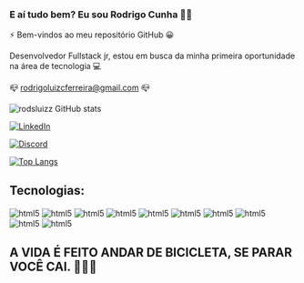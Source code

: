 ### E aí tudo bem? Eu sou Rodrigo Cunha 👋🏼

⚡ Bem-vindos ao meu repositório GitHub 😀

Desenvolvedor Fullstack jr, estou em busca da minha primeira oportunidade na área de tecnologia 💻 

📪 rodrigoluizcferreira@gmail.com 📪

![rodsluizz GitHub stats](https://github-readme-stats.vercel.app/api?username=rodsluizz&show_icons=true&theme=cobalt)

[![LinkedIn](https://img.shields.io/badge/LinkedIn-0077B5?style=for-the-badge&logo=linkedin&logoColor=white)](linkedin.com/in/rodsluizz)

[![Discord](https://img.shields.io/badge/Discord-7289DA?style=for-the-badge&logo=discord&logoColor=white)](https://discord.gg/3upDGYP5)

[![Top Langs](https://github-readme-stats.vercel.app/api/top-langs/?username=rodsluizz)](https://github.com/rodsluizz/github-readme-stats)

## Tecnologias:

<div>
  <img align="center" alt="html5" src="https://img.shields.io/badge/HTML5-E34F26?style=for-the-badge&logo=html5&logoColor=white"/>
  <img align="center" alt="html5" src="https://img.shields.io/badge/Java-ED8B00?style=for-the-badge&logo=java&logoColor=white"/>
  <img align="center" alt="html5" src="https://img.shields.io/badge/React-20232A?style=for-the-badge&logo=react&logoColor=61DAFB"/>
  <img align="center" alt="html5" src="https://img.shields.io/badge/Bootstrap-563D7C?style=for-the-badge&logo=bootstrap&logoColor=white"/>
  <img align="center" alt="html5" src="https://img.shields.io/badge/CSS3-1572B6?style=for-the-badge&logo=css3&logoColor=white"/>
  <img align="center" alt="html5" src="https://img.shields.io/badge/JavaScript-F7DF1E?style=for-the-badge&logo=javascript&logoColor=black"/>
  <img align="center" alt="html5" src="https://img.shields.io/badge/Node.js-43853D?style=for-the-badge&logo=node.js&logoColor=white"/>
  <img align="center" alt="html5" src="https://img.shields.io/badge/Spring-6DB33F?style=for-the-badge&logo=spring&logoColor=white"/>
  <img align="center" alt="html5" src="https://img.shields.io/badge/MySQL-00000F?style=for-the-badge&logo=mysql&logoColor=white"/>
  <img align="center" alt="html5" src="https://img.shields.io/badge/MongoDB-4EA94B?style=for-the-badge&logo=mongodb&logoColor=white"/>
</div>

## A VIDA É FEITO ANDAR DE BICICLETA, SE PARAR VOCÊ CAI. 🚴🏼‍♂️








